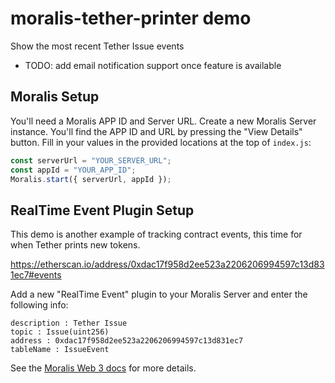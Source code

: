
# moralis-tether-printer demo

Show the most recent Tether Issue events
* TODO: add email notification support once feature is available

## Moralis Setup

You'll need a Moralis APP ID and Server URL. Create a new Moralis Server instance. You'll find
the APP ID and URL by pressing the "View Details" button. Fill in your values in the provided locations
at the top of `index.js`:

```javascript
const serverUrl = "YOUR_SERVER_URL";
const appId = "YOUR_APP_ID";
Moralis.start({ serverUrl, appId });
```

## RealTime Event Plugin Setup

This demo is another example of tracking contract events, this time for when Tether prints new tokens.

https://etherscan.io/address/0xdac17f958d2ee523a2206206994597c13d831ec7#events

Add a new "RealTime Event" plugin to your Moralis Server and enter the following info:
```
description : Tether Issue
topic : Issue(uint256)
address : 0xdac17f958d2ee523a2206206994597c13d831ec7
tableName : IssueEvent
```

See the <a href="https://docs.moralis.io/web3" target="_blank">Moralis Web 3 docs</a> for more details.
